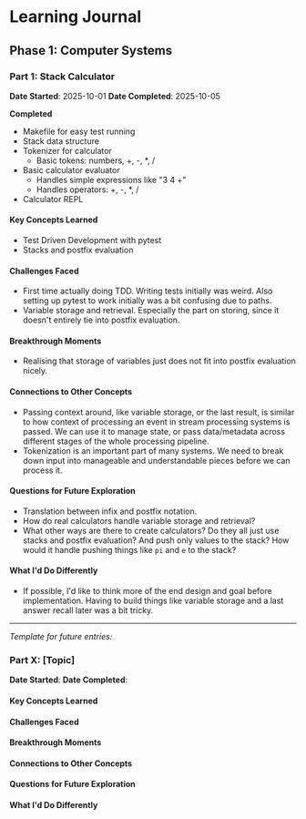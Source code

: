 # Learning Journal

## Phase 1: Computer Systems

### Part 1: Stack Calculator

**Date Started**: 2025-10-01
**Date Completed**: 2025-10-05

**Completed**
- Makefile for easy test running
- Stack data structure
- Tokenizer for calculator
  - Basic tokens: numbers, +, -, *, /
- Basic calculator evaluator
  - Handles simple expressions like "3 4 +"
  - Handles operators: +, -, *, /
- Calculator REPL

#### Key Concepts Learned

- Test Driven Development with pytest
- Stacks and postfix evaluation

#### Challenges Faced

- First time actually doing TDD. Writing tests initially was weird. Also setting up pytest to work initially was a bit confusing due to paths.
- Variable storage and retrieval. Especially the part on storing, since it doesn't entirely tie into postfix evaluation.

#### Breakthrough Moments

- Realising that storage of variables just does not fit into postfix evaluation nicely.

#### Connections to Other Concepts

- Passing context around, like variable storage, or the last result, is similar to how context of processing an event in stream processing systems is passed. We can use it to manage state, or pass data/metadata across different stages of the whole processing pipeline.
- Tokenization is an important part of many systems. We need to break down input into manageable and understandable pieces before we can process it.

#### Questions for Future Exploration

- Translation between infix and postfix notation.
- How do real calculators handle variable storage and retrieval?
- What other ways are there to create calculators? Do they all just use stacks and postfix evaluation? And push only values to the stack? How would it handle pushing things like `pi` and `e` to the stack?

#### What I'd Do Differently

- If possible, I'd like to think more of the end design and goal before implementation. Having to build things like variable storage and a last answer recall later was a bit tricky.

---

*Template for future entries:*

### Part X: [Topic]

**Date Started**:
**Date Completed**:

#### Key Concepts Learned

#### Challenges Faced

#### Breakthrough Moments

#### Connections to Other Concepts

#### Questions for Future Exploration

#### What I'd Do Differently
